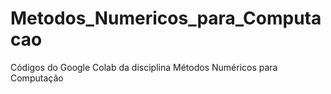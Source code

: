 # Metodos_Numericos_para_Computacao
Códigos do Google Colab da disciplina Métodos Numéricos para Computação
